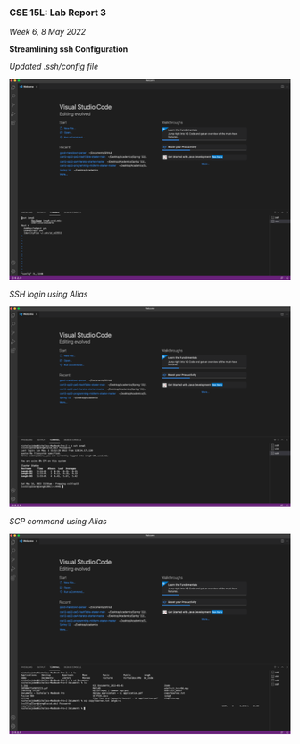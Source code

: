 ### CSE 15L: Lab Report 3
*Week 6, 8 May 2022*

**Streamlining ssh Configuration**

*Updated .ssh/config file*

![.ssh/Config Screenshot](./Images/SSH%20Updated%20Config%20File.png)


*SSH login using Alias*

![Alias Login Screenshot](./Images/SSH%20ieng6.png)

*SCP command using Alias*

![Alias SCP Screenshot](./Images/New%20scp%20.png)
